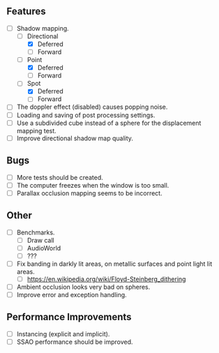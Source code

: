 ## Features
- [ ] Shadow mapping.
    - [ ] Directional
        - [x] Deferred
        - [ ] Forward
    - [ ] Point
        - [x] Deferred
        - [ ] Forward
    - [ ] Spot
        - [x] Deferred
        - [ ] Forward
- [ ] The doppler effect (disabled) causes popping noise.
- [ ] Loading and saving of post processing settings.
- [ ] Use a subdivided cube instead of a sphere for the displacement mapping test.
- [ ] Improve directional shadow map quality.

## Bugs
- [ ] More tests should be created.
- [ ] The computer freezes when the window is too small.
- [ ] Parallax occlusion mapping seems to be incorrect.

## Other
- [ ] Benchmarks.
    - [ ] Draw call
    - [ ] AudioWorld
    - [ ] ???
- [ ] Fix banding in darkly lit areas, on metallic surfaces and point light lit areas.
    - [ ] https://en.wikipedia.org/wiki/Floyd-Steinberg_dithering
- [ ] Ambient occlusion looks very bad on spheres.
- [ ] Improve error and exception handling.

## Performance Improvements
- [ ] Instancing (explicit and implicit).
- [ ] SSAO performance should be improved.
